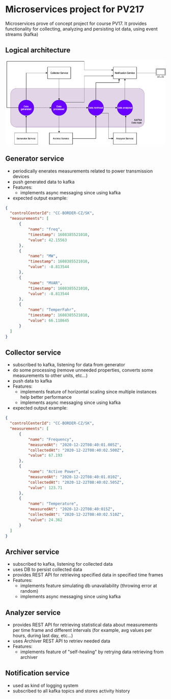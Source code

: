 # Microservices project for PV217

Microservices prove of concept project for course PV17.  It provides functionality for collecting, analyzing and persisting iot data, using event streams (kafka) 

## Logical architecture

![Logical architecture](./architecture/logical-architecture.drawio.png)

## Generator service
  - periodically enerates measurements related to power transmission devices
  - push generated data to kafka
  - Features:
    * implements async messaging since using kafka
  - expected output example:
  ```json
  {
	"controlCenterId": "CC-BORDER-CZ/SK",
	"measurements": [
		{
			"name": "freq",
			"timestamp": 1608385521010,
			"value": 42.15563
		},
		{
			"name": "MW",
			"timestamp": 1608385521010,
			"value": -8.813544
		},
		{
			"name": "MVAR",
			"timestamp": 1608385521010,
			"value": -8.813544
		},
		{
			"name": "TemperFahr",
			"timestamp": 1608385521010,
			"value": 66.118645
		}
	]
}
  ```

## Collector service
  - subscribed to kafka, listening for data from generator
  - do some processing (remove unneeded properties, converts some measurements to other units, etc...)
  - push data to kafka
  - Features:
    * implements feature of horizontal scaling since multiple instances help better performance
    * implements async messaging since using kafka
  - expected output example:
  ```json
  {
	"controlCenterId": "CC-BORDER-CZ/SK",
	"measurements": [
		{
			"name": "Frequency",
			"measuredAt": "2020-12-22T08:40:01.005Z",
			"collectedAt": "2020-12-22T08:40:02.500Z",
			"value": 67.193
		},
		{
			"name": "Active Power",
			"measuredAt": "2020-12-22T08:40:01.010Z",
			"collectedAt": "2020-12-22T08:40:02.505Z",
			"value": 123.71
		},
		{
			"name": "Temperature",
			"measuredAt": "2020-12-22T08:40:015Z",
			"collectedAt": "2020-12-22T08:40:02.510Z",
			"value": 24.362
		}
	]
  }
  ```

## Archiver service
  - subscribed to kafka, listening for collected data
  - uses DB to persist collected data
  - provides REST API for retrieving specified data in specified time frames
  - Features: 
    * implements feature simulating db unavailability (throwing error at random)
    * implements async messaging since using kafka

## Analyzer service
  - provides REST API for retrieving statistical data about measurements per time frame and different intervals (for example, avg values per hours, during last day, etc...)
  - uses Archiver REST API to retriev needed data
  - Features:
    * implements feature of "self-healing" by retrying data retrieving from archiver

## Notification service
  - used as kind of logging system
  - subscribed to all kafka topics and stores activity history